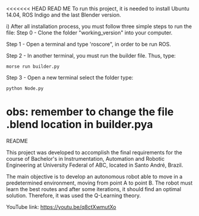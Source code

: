 <<<<<<< HEAD
READ ME
To run this project, it is needed to install Ubuntu 14.04, ROS Indigo and the last Blender version.

i) After all installation process, you must follow three simple steps to run the file:
Step 0 - Clone the folder "working_version" into your computer.

Step 1 - Open a terminal and type 'roscore", in order to be run ROS.

Step 2 - In another terminal, you must run the builder file. Thus, type:

```
morse run builder.py
```

Step 3 - Open a new terminal select the folder type:

```
python Node.py
```


obs: remember to change the file .blend location in builder.pya
=======

README

This project was developed to accomplish the final requirements for the course of Bachelor's in Instrumentation, Automation and Robotic Engineering at University Federal of ABC, located in Santo André, Brazil.

The main objective is to develop an autonomous robot able to move in a predetermined environment, moving from point A to point B. The robot must learn the best routes and after some iterations, it should find an optimal solution. Therefore, it was used the Q-Learning theory.

YouTube link: https://youtu.be/q8ctXwmutXo
